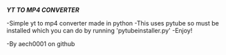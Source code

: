 ***YT TO MP4 CONVERTER***

-Simple yt to mp4 converter made in python
-This uses pytube so must be installed which you can do by running 'pytubeinstaller.py'
-Enjoy!

-By aech0001 on github

